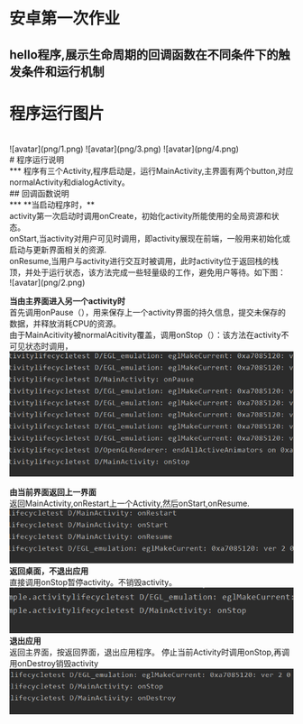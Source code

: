 # 安卓第一次作业
## hello程序,展示生命周期的回调函数在不同条件下的触发条件和运行机制<br>
# 程序运行图片<br>
<br>
![avatar](png/1.png)
![avatar](png/3.png)
![avatar](png/4.png)
<br>
# 程序运行说明<br>
***
程序有三个Activity,程序启动是，运行MainActivity,主界面有两个button,对应normalActivity和dialogActivity。<br>
## 回调函数说明<br>
***
**当启动程序时，**<br>
activity第一次启动时调用onCreate，初始化activity所能使用的全局资源和状态。<br>
onStart,当activity对用户可见时调用，即activity展现在前端，一般用来初始化或启动与更新界面相关的资源.
<br>
onResume,当用户与activity进行交互时被调用，此时activity位于返回栈的栈顶，并处于运行状态，该方法完成一些轻量级的工作，避免用户等待。如下图：<br>
![avatar](png/2.png)

**当由主界面进入另一个activity时**<br>
首先调用onPause（），用来保存上一个activity界面的持久信息，提交未保存的数据，并释放消耗CPU的资源。<br>
 由于MainAcitivity被normalAcitivity覆盖，调用onStop（）：该方法在activity不可见状态时调用，
![avatar](png/5.png)

**由当前界面返回上一界面**<br>
返回MainActivity,onRestart上一个Activity,然后onStart,onResume.
![avatar](png/6.png)<br>
**返回桌面，不退出应用**<br>
直接调用onStop暂停activity。不销毁activity。<br>
![avatar](png/8.png)<br>
**退出应用**<br>
返回主界面，按返回界面，退出应用程序。
停止当前Activity时调用onStop,再调用onDestroy销毁activity
![avatar](png/7.png)



